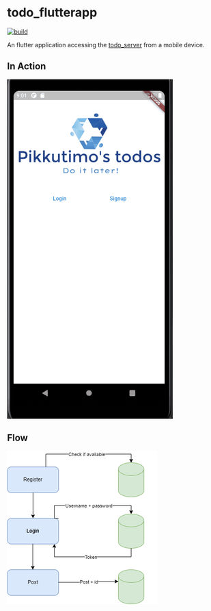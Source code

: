 # todo_flutterapp

[![build](https://github.com/pikkutimo/todo_flutterapp/actions/workflows/android-release.yml/badge.svg?branch=main)](https://github.com/pikkutimo/todo_flutterapp/actions/workflows/android-release.yml)

An flutter application accessing the [todo_server](https://github.com/pikkutimo/Todo_Fullstack_Server) from a mobile device.

## In Action

![Gif of the application](/media/todo.gif)

## Flow

![Alt text](/media/Flutter_todo_flow.png)
